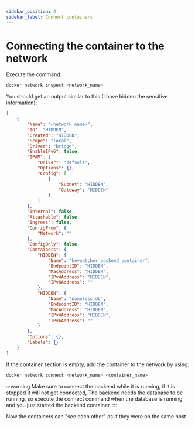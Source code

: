 ```yaml
---
sidebar_position: 4
sidebar_label: Connect containers
---
```


# Connecting the container to the network

Execute the command:

```bash
docker network inspect <network_name>
```

You should get an output similar to this (I have hidden the sensitive information):

```json
[
    {
        "Name": "<network_name>",
        "Id": "HIDDEN",
        "Created": "HIDDEN",
        "Scope": "local",
        "Driver": "bridge",
        "EnableIPv6": false,
        "IPAM": {
            "Driver": "default",
            "Options": {},
            "Config": [
                {
                    "Subnet": "HIDDEN",
                    "Gateway": "HIDDEN"
                }
            ]
        },
        "Internal": false,
        "Attachable": false,
        "Ingress": false,
        "ConfigFrom": {
            "Network": ""
        },
        "ConfigOnly": false,
        "Containers": {
            "HIDDEN": {
                "Name": "keywatcher_backend_container",
                "EndpointID": "HIDDEN",
                "MacAddress": "HIDDEN",
                "IPv4Address": "HIDDEN",
                "IPv6Address": ""
            },
            "HIDDEN": {
                "Name": "nameless-db",
                "EndpointID": "HIDDEN",
                "MacAddress": "HIDDEN",
                "IPv4Address": "HIDDEN",
                "IPv6Address": ""
            }
        },
        "Options": {},
        "Labels": {}
    }
]

```

If the container section is empty, add the container to the network by using: 

```bash
docker network connect <network_name> <container_name>
```

:::warning
Make sure to connect the backend while it is running, if it is stopped it will not get connected, The backend needs the database to be running, so execute the connect command when the database is running and you just started the backend container.
:::

Now the containers can "see each other" as if they were on the same host